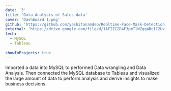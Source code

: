 ```yaml
---
date: '3'
title: 'Data Analysis of Sales data'
cover: 'Dashboard 1.png'
github: 'https://github.com/yashitanamdeo/Realtime-Face-Mask-Detection'
external: 'https://drive.google.com/file/d/1AFIZC2R4F3pmTlNZgq4BcIC2Uv_l2UGI/view?usp=sharing'
tech:
  - MySQL
  - Tableau
 
showInProjects: true
---
```


Imported a data into MySQL to performed Data wrangling and Data Analysis. Then connected the MySQL database to Tableau and visualized the large amount of data to perform analysis and derive insights to make business decisions.
